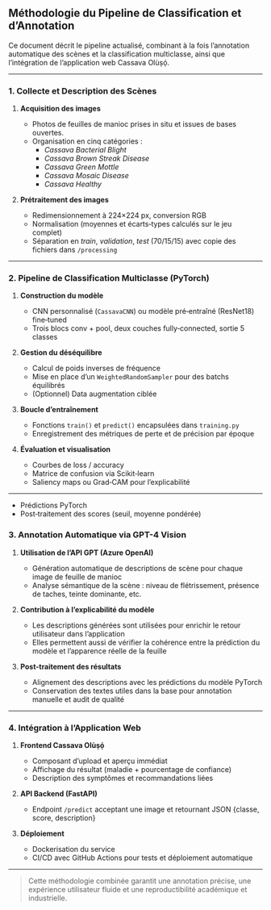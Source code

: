 ## Méthodologie du Pipeline de Classification et d’Annotation

Ce document décrit le pipeline actualisé, combinant à la fois l’annotation automatique des scènes et la classification multiclasse, ainsi que l’intégration de l’application web Cassava Olùṣọ́.

---

### 1. Collecte et Description des Scènes

1. **Acquisition des images**

   - Photos de feuilles de manioc prises in situ et issues de bases ouvertes.
   - Organisation en cinq catégories :
     - *Cassava Bacterial Blight*
     - *Cassava Brown Streak Disease*
     - *Cassava Green Mottle*
     - *Cassava Mosaic Disease*
     - *Cassava Healthy*

2. **Prétraitement des images**

   - Redimensionnement à 224×224 px, conversion RGB 
   - Normalisation (moyennes et écarts‑types calculés sur le jeu complet)
   - Séparation en *train*, *validation*, *test* (70/15/15) avec copie des fichiers dans `/processing`

---

### 2. Pipeline de Classification Multiclasse (PyTorch)

1. **Construction du modèle**

   - CNN personnalisé (`CassavaCNN`) ou modèle pré‑entraîné (ResNet18) fine‑tuned
   - Trois blocs conv + pool, deux couches fully‑connected, sortie 5 classes

2. **Gestion du déséquilibre**

   - Calcul de poids inverses de fréquence
   - Mise en place d’un `WeightedRandomSampler` pour des batchs équilibrés
   - (Optionnel) Data augmentation ciblée

3. **Boucle d’entraînement**

   - Fonctions `train()` et `predict()` encapsulées dans `training.py`
   - Enregistrement des métriques de perte et de précision par époque

4. **Évaluation et visualisation**

   - Courbes de loss / accuracy
   - Matrice de confusion via Scikit‑learn
   - Saliency maps ou Grad‑CAM pour l’explicabilité

---

- Prédictions PyTorch 
- Post‑traitement des scores (seuil, moyenne pondérée)

### 3. Annotation Automatique via GPT-4 Vision

1. **Utilisation de l’API GPT (Azure OpenAI)**

   - Génération automatique de descriptions de scène pour chaque image de feuille de manioc
   - Analyse sémantique de la scène : niveau de flétrissement, présence de taches, teinte dominante, etc.

2. **Contribution à l’explicabilité du modèle**

   - Les descriptions générées sont utilisées pour enrichir le retour utilisateur dans l’application
   - Elles permettent aussi de vérifier la cohérence entre la prédiction du modèle et l’apparence réelle de la feuille

3. **Post-traitement des résultats**

   - Alignement des descriptions avec les prédictions du modèle PyTorch
   - Conservation des textes utiles dans la base pour annotation manuelle et audit de qualité

---

### 4. Intégration à l’Application Web

1. **Frontend Cassava Olùṣọ́**

   - Composant d’upload et aperçu immédiat
   - Affichage du résultat (maladie + pourcentage de confiance)
   - Description des symptômes et recommandations liées

2. **API Backend (FastAPI)**

   - Endpoint `/predict` acceptant une image et retournant JSON {classe, score, description}

3. **Déploiement**

   - Dockerisation du service
   - CI/CD avec GitHub Actions pour tests et déploiement automatique

---

> Cette méthodologie combinée garantit une annotation précise, une expérience utilisateur fluide et une reproductibilité académique et industrielle.

